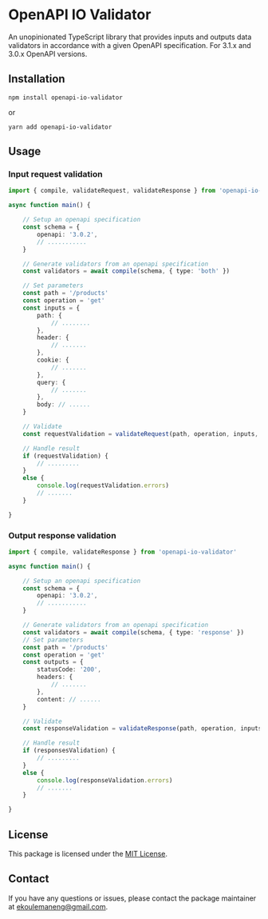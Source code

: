# OpenAPI IO Validator
An unopinionated TypeScript library that provides inputs and outputs data validators in accordance with a given OpenAPI specification. For 3.1.x and 3.0.x OpenAPI versions.

## Installation

```
npm install openapi-io-validator 
```
or 
```
yarn add openapi-io-validator
```

## Usage

### Input request validation

```typescript
import { compile, validateRequest, validateResponse } from 'openapi-io-validator'

async function main() {

    // Setup an openapi specification
    const schema = {
        openapi: '3.0.2',
        // ...........
    }

    // Generate validators from an openapi specification
    const validators = await compile(schema, { type: 'both' })

    // Set parameters
    const path = '/products'
    const operation = 'get'
    const inputs = {
        path: {
            // ........
        },
        header: {
            // .......
        },
        cookie: {
            // .......
        },
        query: {
            // .......
        },
        body: // ......
    }

    // Validate
    const requestValidation = validateRequest(path, operation, inputs, validators)

    // Handle result
    if (requestValidation) {
        // .........
    }
    else {
        console.log(requestValidation.errors)
        // .......
    }

}
```

### Output response validation

```typescript
import { compile, validateResponse } from 'openapi-io-validator'

async function main() {

    // Setup an openapi specification
    const schema = {
        openapi: '3.0.2',
        // ...........
    }

    // Generate validators from an openapi specification
    const validators = await compile(schema, { type: 'response' })
    // Set parameters
    const path = '/products'
    const operation = 'get'
    const outputs = {
        statusCode: '200',
        headers: {
            // .......
        },
        content: // ......
    }

    // Validate
    const responseValidation = validateResponse(path, operation, inputs, validators)

    // Handle result
    if (responsesValidation) {
        // .........
    }
    else {
        console.log(responseValidation.errors)
        // .......
    }

}
```

## License
This package is licensed under the [MIT License](https://opensource.org/licenses/mit).

## Contact
If you have any questions or issues, please contact the package maintainer at ekoulemaneng@gmail.com.
